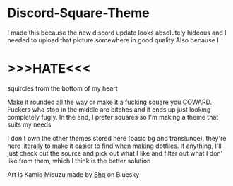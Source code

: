 # Discord-Square-Theme
I made this because the new discord update looks absolutely hideous and I needed to upload that picture somewhere in good quality
Also because I 
# >>>HATE<<<
squircles from the bottom of my heart

Make it rounded all the way or make it a fucking square you COWARD. Fuckers who stop in the middle are bitches and it ends up just looking completely fugly. In the end, I prefer squares so I'm making a theme that suits my needs

I don't own the other themes stored here (basic bg and translunce), they're here literally to make it easier to find when making dotfiles. If anything, I'll just check out the source and pick out what I like and filter out what I don' like from them, which I think is the better solution

Art is Kamio Misuzu made by [Shg](https://bsky.app/profile/hiomaika.bsky.social) on Bluesky
